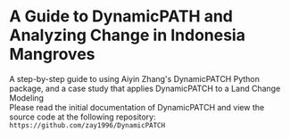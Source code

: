 # A Guide to DynamicPATH and Analyzing Change in Indonesia Mangroves
A step-by-step guide to using Aiyin Zhang's DynamicPATCH Python package, and a case study that applies DynamicPATCH to a Land Change Modeling  
Please read the initial documentation of DynamicPATCH and view the source code at the following repository: ```https://github.com/zay1996/DynamicPATCH```

#
